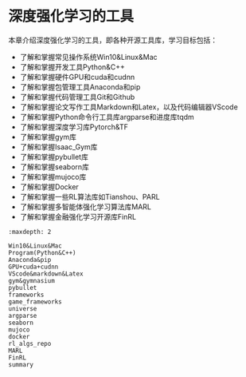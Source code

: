 

<!--
 * @version:
 * @Author:  StevenJokess（蔡舒起） https://github.com/StevenJokess
 * @Date: 2023-10-03 02:41:49
 * @LastEditors:  StevenJokess（蔡舒起） https://github.com/StevenJokess
 * @LastEditTime: 2023-11-09 09:18:07
 * @Description:
 * @Help me: make friends by a867907127@gmail.com and help me get some “foreign” things or service I need in life; 如有帮助，请资助，失业3年了。![支付宝收款码](https://github.com/StevenJokess/d2rl/blob/master/img/%E6%94%B6.jpg)
 * @TODO::
 * @Reference:
-->


# 深度强化学习的工具

本章介绍深度强化学习的工具，即各种开源工具库，学习目标包括：

- 了解和掌握常见操作系统Win10&Linux&Mac
- 了解和掌握开发工具Python&C++
- 了解和掌握硬件GPU和cuda和cudnn
- 了解和掌握包管理工具Anaconda和pip
- 了解和掌握代码管理工具Git和Github
- 了解和掌握论文写作工具Markdown和Latex，以及代码编辑器VScode
- 了解和掌握Python命令行工具库argparse和进度库tqdm
- 了解和掌握深度学习库Pytorch&TF
- 了解和掌握gym库
- 了解和掌握Isaac_Gym库
- 了解和掌握pybullet库
- 了解和掌握seaborn库
- 了解和掌握mujoco库
- 了解和掌握Docker
- 了解和掌握一些RL算法库如Tianshou、PARL
- 了解和掌握多智能体强化学习算法库MARL
- 了解和掌握金融强化学习开源库FinRL


```toc
:maxdepth: 2

Win10&Linux&Mac
Program(Python&C++)
Anaconda&pip
GPU+cuda+cudnn
VScode&markdown&Latex
gym&gymnasium
pybullet
frameworks
game_frameworks
universe
argparse
seaborn
mujoco
docker
rl_algs_repo
MARL
FinRL
summary
```
